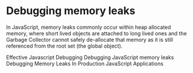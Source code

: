 # Debugging memory leaks

In JavaScript, memory leaks commonly occur within heap allocated memory, where short lived objects are attached to long lived ones and the Garbage Collector cannot safely de-allocate that memory as it is still referenced from the root set (the global object).

<BadgeLink colorScheme='yellow' badgeText='Read' href='https://medium.com/swlh/effective-javascript-debugging-memory-leaks-75059b2436f6'>Effective Javascript Debugging </BadgeLink>
<BadgeLink colorScheme='yellow' badgeText='Read' href='https://www.debugbear.com/blog/debugging-javascript-memory-leaks'>Debugging JavaScript memory leaks</BadgeLink>
<BadgeLink colorScheme='yellow' badgeText='Read' href='https://www.jackhoy.com/web-applications/2020/10/21/debugging-memory-leaks-in-nodejs.html'>Debugging Memory Leaks In Production JavaScript Applications</BadgeLink>
